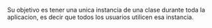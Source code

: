 Su objetivo es tener una unica instancia de una clase durante toda la aplicacion, es decir que todos los usuarios utilicen esa instancia. 

